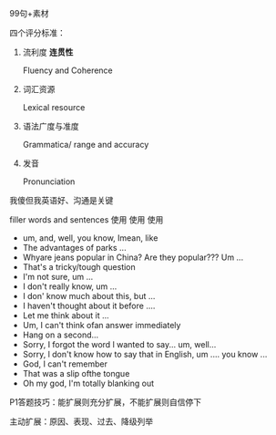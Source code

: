 99句+素材

四个评分标准：

1. 流利度 **连贯性**

   Fluency and Coherence

2. 词汇资源

   Lexical resource

3. 语法广度与准度

   Grammatica/ range and accuracy

4. 发音

   Pronunciation

我傻但我英语好、沟通是关键



filler words and sentences 使用 使用 使用

- um, and, well, you know, Imean, like
- The advantages of parks ...
- Whyare jeans popular in China? Are they popular??? Um ...
- That's a tricky/tough question
- I'm not sure, um ...
- I don't really know, um ...
- I don' know much about this, but ...
- I haven't thought about it before ....
- Let me think about it ...
- Um, I can't think ofan answer immediately
- Hang on a second...
- Sorry, I forgot the word l wanted to say... um, well...
- Sorry, l don't know how to say that in English, um .... you know ...
- God, I can't remember
- That was a slip ofthe tongue
- Oh my god, I'm totally blanking out



P1答题技巧：能扩展则充分扩展，不能扩展则自信停下

主动扩展：原因、表现、过去、降级列举
